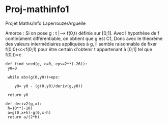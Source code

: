 # Proj-mathinfo1
Projet Maths/Info Laperrouze/Arguelle

Amorce : Si on pose g : t |--> f(0,t) définie sur [0;1]. Avec l'hypothèse de f continûment différentiable, on obtient que g est C1,
 Donc avec le théorème des valeurs intermédiaires appliquées à g, il semble raisonnable de fixer f(0;0)<c<f(0;1) pour être certain d'obtenir t appartenant à [0;1] tel que f(0;t)=c



    def find_seed(g, c=0, eps=2**(-26)):
     y0=0
    
     while abs(g(0,y0))>eps:
        
        y0= y0 - (g(0,y0)/deriv(g,y0))
        
     return y0
     
    def deriv2(g,x):
     h=10**(-10)
     a=g(0,x+h)-g(0,x-h)
     return a/(2*h)
    
